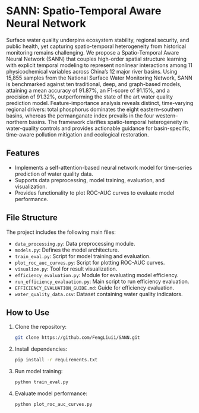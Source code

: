 
# SANN: Spatio-Temporal Aware Neural Network 

Surface water quality underpins ecosystem stability, regional security, and public health, yet capturing spatio-temporal heterogeneity from historical monitoring remains challenging. We propose a Spatio-Temporal Aware Neural Network (SANN) that couples high-order spatial structure learning with explicit temporal modeling to represent nonlinear interactions among 11 physicochemical variables across China’s 12 major river basins. Using 15,855 samples from the National Surface Water Monitoring Network, SANN is benchmarked against ten traditional, deep, and graph-based models, attaining a mean accuracy of 91.87%, an F1-score of 91.15%, and a precision of 91.32%, outperforming the state of the art water quality prediction model. Feature-importance analysis reveals distinct, time-varying regional drivers: total phosphorus dominates the eight eastern–southern basins, whereas the permanganate index prevails in the four western–northern basins. The framework clarifies spatio-temporal heterogeneity in water-quality controls and provides actionable guidance for basin-specific, time-aware pollution mitigation and ecological restoration.

## Features

* Implements a self-attention-based neural network model for time-series prediction of water quality data.
* Supports data preprocessing, model training, evaluation, and visualization.
* Provides functionality to plot ROC-AUC curves to evaluate model performance.

## File Structure

The project includes the following main files:

* `data_processing.py`: Data preprocessing module.
* `models.py`: Defines the model architecture.
* `train_eval.py`: Script for model training and evaluation.
* `plot_roc_auc_curves.py`: Script for plotting ROC-AUC curves.
* `visualize.py`: Tool for result visualization.
* `efficiency_evaluation.py`: Module for evaluating model efficiency.
* `run_efficiency_evaluation.py`: Main script to run efficiency evaluation.
* `EFFICIENCY_EVALUATION_GUIDE.md`: Guide for efficiency evaluation.
* `water_quality_data.csv`: Dataset containing water quality indicators.

## How to Use

1. Clone the repository:

   ```bash
   git clone https://github.com/FengLiuii/SANN.git
   ```

2. Install dependencies:

   ```bash
   pip install -r requirements.txt
   ```

3. Run model training:

   ```bash
   python train_eval.py
   ```

4. Evaluate model performance:

   ```bash
   python plot_roc_auc_curves.py
   ```
